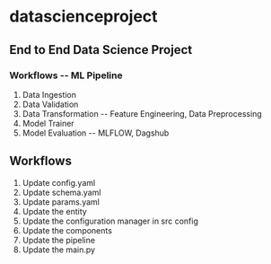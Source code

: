 # datascienceproject
## End to End Data Science Project

### Workflows -- ML Pipeline

1. Data Ingestion
2. Data Validation  
3. Data Transformation -- Feature Engineering, Data Preprocessing
4. Model Trainer
5. Model Evaluation -- MLFLOW, Dagshub

## Workflows

1. Update config.yaml
2. Update schema.yaml
3. Update params.yaml
4. Update the entity
5. Update the configuration manager in src config
6. Update the components
7. Update the pipeline
8. Update the main.py